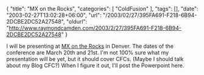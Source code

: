 {
	"title": "MX on the Rocks",
	"categories": [
		"ColdFusion"
	],
	"tags": [],
	"date": "2003-02-27T13:02:28+06:00",
	"url": "/2003/02/27/395FA691-F218-6B94-2DCBE2DC52A27548",
	"oldurl": "http://www.raymondcamden.com/2003/2/27/395FA691-F218-6B94-2DCBE2DC52A27548"
}

I will be presenting at <a href="http://www.mxontherocks.com/">MX on the Rocks</a> in Denver. The dates of the conference are March 20th and 21st. I'm not 100% sure what my presentation will be yet, but it should cover CFCs. (Maybe I should talk about my Blog CFC?) When I figure it out, I'll post the Powerpoint here.